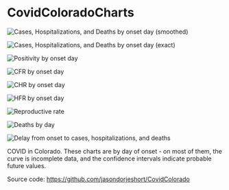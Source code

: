 # CovidColoradoCharts

![Cases, Hospitalizations, and Deaths by onset day (smoothed)](https://raw.githubusercontent.com/jasondorjeshort/CovidColoradoCharts/main/cases-hospitalizations-deaths-365-onset-log-smooth-years.png)

![Cases, Hospitalizations, and Deaths by onset day (exact)](https://raw.githubusercontent.com/jasondorjeshort/CovidColoradoCharts/main/cases-hospitalizations-deaths-90-onset-log-exact-year.png)

![Positivity by onset day](https://raw.githubusercontent.com/jasondorjeshort/CovidColoradoCharts/main/positivity-onset.png)

![CFR by onset day](https://raw.githubusercontent.com/jasondorjeshort/CovidColoradoCharts/main/cfr-onset.png)

![CHR by onset day](https://raw.githubusercontent.com/jasondorjeshort/CovidColoradoCharts/main/chr-onset.png)

![HFR by onset day](https://raw.githubusercontent.com/jasondorjeshort/CovidColoradoCharts/main/hfr-onset.png)

![Reproductive rate](https://raw.githubusercontent.com/jasondorjeshort/CovidColoradoCharts/main/R-cases-hospitalizations-deaths-onset.png)

![Deaths by day](https://raw.githubusercontent.com/jasondorjeshort/CovidColoradoCharts/main/deaths-365-death-log-smooth-years.png)

![Delay from onset to cases, hospitalizations, and deaths](https://raw.githubusercontent.com/jasondorjeshort/CovidColoradoCharts/main/delay-cases-hospitalizations-deaths-onset-cumulative.png)

COVID in Colorado.  These charts are by day of onset - on most of them, the curve is incomplete data, and the confidence intervals indicate probable future values. 

Source code: https://github.com/jasondorjeshort/CovidColorado